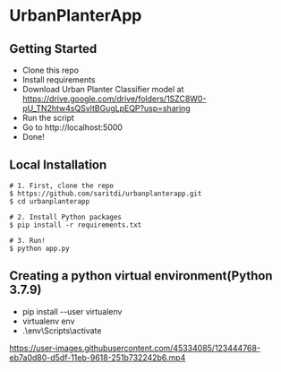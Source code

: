 # UrbanPlanterApp
## Getting Started
- Clone this repo 
- Install requirements
- Download Urban Planter Classifier model at https://drive.google.com/drive/folders/1SZC8W0-pU_TN2htw4sQSvltBGugLpEQP?usp=sharing
- Run the script
- Go to http://localhost:5000
- Done!
## Local Installation
```shell
# 1. First, clone the repo
$ https://github.com/saritdi/urbanplanterapp.git
$ cd urbanplanterapp

# 2. Install Python packages
$ pip install -r requirements.txt

# 3. Run!
$ python app.py
```
## Creating a python virtual environment(Python 3.7.9)
- pip install --user virtualenv
- virtualenv env
- .\env\Scripts\activate



https://user-images.githubusercontent.com/45334085/123444768-eb7a0d80-d5df-11eb-9618-251b732242b6.mp4





